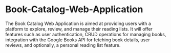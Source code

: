 # Book-Catalog-Web-Application
The Book Catalog Web Application is aimed at providing users with a platform to explore, review, and manage their reading lists. It will offer features such as user authentication, CRUD operations for managing books, integration with the Google Books API for fetching book details, user reviews, and optionally, a personal reading list feature.
